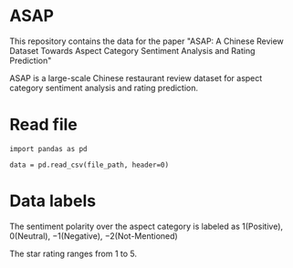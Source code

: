 # ASAP
This repository contains the data for the paper "ASAP: A Chinese Review Dataset Towards Aspect Category Sentiment Analysis and Rating Prediction"

ASAP is a large-scale Chinese restaurant review dataset for aspect category sentiment analysis and rating prediction.

# Read file
  ```
  import pandas as pd
  
  data = pd.read_csv(file_path, header=0)
  ```
# Data labels
  The sentiment polarity over the aspect category is labeled as 1(Positive), 0(Neutral), −1(Negative), −2(Not-Mentioned)
  
  The star rating ranges from 1 to 5.
